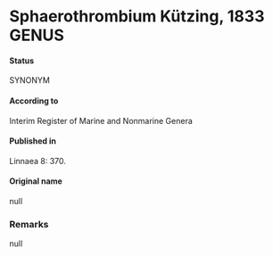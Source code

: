 # Sphaerothrombium Kützing, 1833 GENUS

#### Status
SYNONYM

#### According to
Interim Register of Marine and Nonmarine Genera

#### Published in
Linnaea 8: 370.

#### Original name
null

### Remarks
null